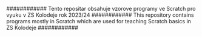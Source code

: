 ############
Tento repositar obsahuje vzorove programy ve Scratch pro vyuku v ZS Kolodeje rok 2023/24
############
This repository contains programs mostly in Scratch which are used for teaching Scratch basics in ZS Kolodeje 
############
